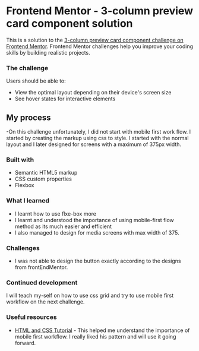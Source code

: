 # Frontend Mentor - 3-column preview card component solution

This is a solution to the [3-column preview card component challenge on Frontend Mentor](https://www.frontendmentor.io/challenges/3column-preview-card-component-pH92eAR2-). Frontend Mentor challenges help you improve your coding skills by building realistic projects. 


### The challenge

Users should be able to:

- View the optimal layout depending on their device's screen size
- See hover states for interactive elements

## My process
-On this challenge unfortunately, I did not start with mobile first work flow. I started by creating the markup using css to style. I started with the normal layout and I later designed for screens with a maximum of 375px width.

### Built with

- Semantic HTML5 markup
- CSS custom properties
- Flexbox

### What I learned

- I learnt how to use flxe-box more
- I learnt and understood the importance of using mobile-first flow method as its much easier and efficient
- I also managed to design for media screens with max width of 375. 

### Challenges
- I was not able to design the button exactly according to the designs from frontEndMentor.

### Continued development

I will teach my-self on how to use css grid and try to use mobile first workflow on the next challenge.


### Useful resources

- [HTML and CSS Tutorial](https://www.youtube.com/watch?v=D-h8L5hgW-w) - This helped me understand the importance of mobile first workflow. I really liked his pattern and will use it going forward.

